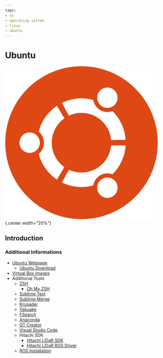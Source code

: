 ```yaml
---
tags:
- os
- operating system
- linux
- ubuntu
---
```

# Ubuntu
![](img/logo.svg){.center width="20%"}

## Introduction

### Additional Informations

- [Ubuntu Webpage](https://ubuntu.com/)
  - [Ubuntu Download](https://ubuntu.com/#download)
- [Virtual Box images](https://www.osboxes.org/ubuntu/)
- Additional Tools
  - [ZSH](https://www.zsh.org/)
      - [Oh My ZSH](https://ohmyz.sh/)
  - [Sublime Text](https://www.sublimetext.com/)
  - [Sublime Merge](https://www.sublimemerge.com/)
  - [Krusader](https://krusader.org/)
  - [Yakuake](https://kde.org/applications/system/org.kde.yakuake)
  - [FSearch](https://github.com/cboxdoerfer/fsearch)
  - [Anaconda](https://www.anaconda.com/)
  - [QT Creator](https://www.qt.io/download)
  - [Visual Studio Code](https://code.visualstudio.com/)
  - Hitachi SDK
      - [Hitachi LiDaR SDK](https://hlds.co.jp/product-eng/tofsdk)
      - [Hitachi LiDaR ROS Driver](https://wiki.ros.org/hls_lfom_tof_driver)
  - [ROS Installation](https://wiki.ros.org/melodic/Installation/Ubuntu)
